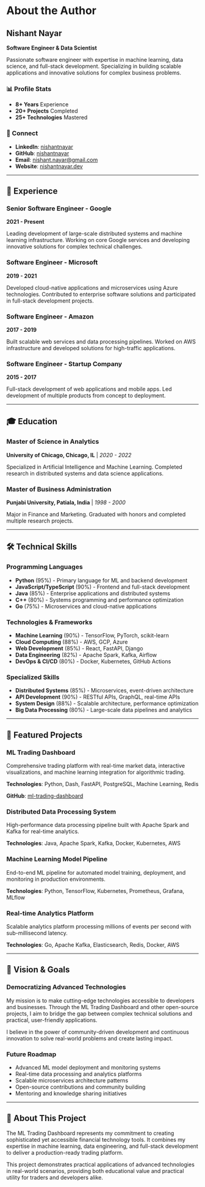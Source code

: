 # About the Author

## Nishant Nayar
**Software Engineer & Data Scientist**

Passionate software engineer with expertise in machine learning, data science, and full-stack development. Specializing in building scalable applications and innovative solutions for complex business problems.

### 📊 Profile Stats
- **8+ Years** Experience
- **20+ Projects** Completed  
- **25+ Technologies** Mastered

### 🔗 Connect
- **LinkedIn**: [nishantnayar](https://www.linkedin.com/in/nishantnayar/)
- **GitHub**: [nishantnayar](https://github.com/nishantnayar)
- **Email**: [nishant.nayar@gmail.com](mailto:nishant.nayar@gmail.com)
- **Website**: [nishantnayar.dev](https://nishantnayar.dev)

---

## 💼 Experience

### Senior Software Engineer - Google
**2021 - Present**

Leading development of large-scale distributed systems and machine learning infrastructure. Working on core Google services and developing innovative solutions for complex technical challenges.

### Software Engineer - Microsoft  
**2019 - 2021**

Developed cloud-native applications and microservices using Azure technologies. Contributed to enterprise software solutions and participated in full-stack development projects.

### Software Engineer - Amazon
**2017 - 2019**

Built scalable web services and data processing pipelines. Worked on AWS infrastructure and developed solutions for high-traffic applications.

### Software Engineer - Startup Company
**2015 - 2017**

Full-stack development of web applications and mobile apps. Led development of multiple products from concept to deployment.

---

## 🎓 Education

### Master of Science in Analytics
**University of Chicago, Chicago, IL** | *2020 - 2022*

Specialized in Artificial Intelligence and Machine Learning. Completed research in distributed systems and data science applications.

### Master of Business Administration  
**Punjabi University, Patiala, India** | *1998 - 2000*

Major in Finance and Marketing. Graduated with honors and completed multiple research projects.

---

## 🛠️ Technical Skills

### Programming Languages
- **Python** (95%) - Primary language for ML and backend development
- **JavaScript/TypeScript** (90%) - Frontend and full-stack development
- **Java** (85%) - Enterprise applications and distributed systems
- **C++** (80%) - Systems programming and performance optimization
- **Go** (75%) - Microservices and cloud-native applications

### Technologies & Frameworks
- **Machine Learning** (90%) - TensorFlow, PyTorch, scikit-learn
- **Cloud Computing** (88%) - AWS, GCP, Azure
- **Web Development** (85%) - React, FastAPI, Django
- **Data Engineering** (82%) - Apache Spark, Kafka, Airflow
- **DevOps & CI/CD** (80%) - Docker, Kubernetes, GitHub Actions

### Specialized Skills
- **Distributed Systems** (85%) - Microservices, event-driven architecture
- **API Development** (90%) - RESTful APIs, GraphQL, real-time APIs
- **System Design** (88%) - Scalable architecture, performance optimization
- **Big Data Processing** (80%) - Large-scale data pipelines and analytics

---

## 🚀 Featured Projects

### ML Trading Dashboard
Comprehensive trading platform with real-time market data, interactive visualizations, and machine learning integration for algorithmic trading.

**Technologies**: Python, Dash, FastAPI, PostgreSQL, Machine Learning, Redis

**GitHub**: [ml-trading-dashboard](https://github.com/nishantnayar/ml-trading-dashboard)

### Distributed Data Processing System
High-performance data processing pipeline built with Apache Spark and Kafka for real-time analytics.

**Technologies**: Java, Apache Spark, Kafka, Docker, Kubernetes, AWS

### Machine Learning Model Pipeline
End-to-end ML pipeline for automated model training, deployment, and monitoring in production environments.

**Technologies**: Python, TensorFlow, Kubernetes, Prometheus, Grafana, MLflow

### Real-time Analytics Platform
Scalable analytics platform processing millions of events per second with sub-millisecond latency.

**Technologies**: Go, Apache Kafka, Elasticsearch, Redis, Docker, AWS

---

## 🎯 Vision & Goals

### Democratizing Advanced Technologies

My mission is to make cutting-edge technologies accessible to developers and businesses. Through the ML Trading Dashboard and other open-source projects, I aim to bridge the gap between complex technical solutions and practical, user-friendly applications.

I believe in the power of community-driven development and continuous innovation to solve real-world problems and create lasting impact.

### Future Roadmap

- Advanced ML model deployment and monitoring systems
- Real-time data processing and analytics platforms  
- Scalable microservices architecture patterns
- Open-source contributions and community building
- Mentoring and knowledge sharing initiatives

---

## 🤝 About This Project

The ML Trading Dashboard represents my commitment to creating sophisticated yet accessible financial technology tools. It combines my expertise in machine learning, data engineering, and full-stack development to deliver a production-ready trading platform.

This project demonstrates practical applications of advanced technologies in real-world scenarios, providing both educational value and practical utility for traders and developers alike.
